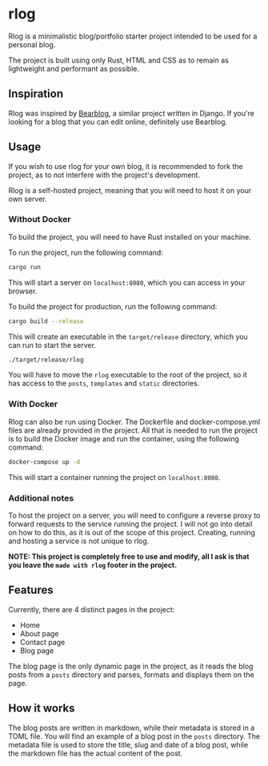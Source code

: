 # rlog

Rlog is a minimalistic blog/portfolio starter project intended to be used for a personal blog.

The project is built using only Rust, HTML and CSS as to remain as lightweight and performant as possible.


## Inspiration

Rlog was inspired by [Bearblog](https://bearblog.dev/), a similar project written in Django. If you're looking
for a blog that you can edit online, definitely use Bearblog.


## Usage

If you wish to use rlog for your own blog, it is recommended to fork the project, as to not interfere with the
project's development.

Rlog is a self-hosted project, meaning that you will need to host it on your own server.


### Without Docker

To build the project, you will need to have Rust installed on your machine.

To run the project, run the following command:

```bash
cargo run
```

This will start a server on `localhost:8080`, which you can access in your browser.

To build the project for production, run the following command:

```bash
cargo build --release
```

This will create an executable in the `target/release` directory, which you can run to start the server.

```bash
./target/release/rlog
```

You will have to move the `rlog` executable to the root of the project, so it has access to the `posts`,
`templates` and `static` directories.


### With Docker

Rlog can also be run using Docker. The Dockerfile and docker-compose.yml files are already provided in 
the project. All that is needed to run the project is to build the Docker image and run the container,
using the following command:

```bash
docker-compose up -d
```

This will start a container running the project on `localhost:8080`.


### Additional notes

To host the project on a server, you will need to configure a reverse proxy to forward requests to the
service running the project. I will not go into detail on how to do this, as it is out of the scope of this
project. Creating, running and hosting a service is not unique to rlog.

**NOTE: This project is completely free to use and modify, all I ask is that you leave the `made with rlog`
footer in the project.**

## Features

Currently, there are 4 distinct pages in the project:
 - Home
 - About page
 - Contact page
 - Blog page

The blog page is the only dynamic page in the project, as it reads the blog posts from a `posts` directory
and parses, formats and displays them on the page.


## How it works

The blog posts are written in markdown, while their metadata is stored in a TOML file. You will find an example
of a blog post in the `posts` directory. The metadata file is used to store the title, slug and date of a blog post,
while the markdown file has the actual content of the post.
